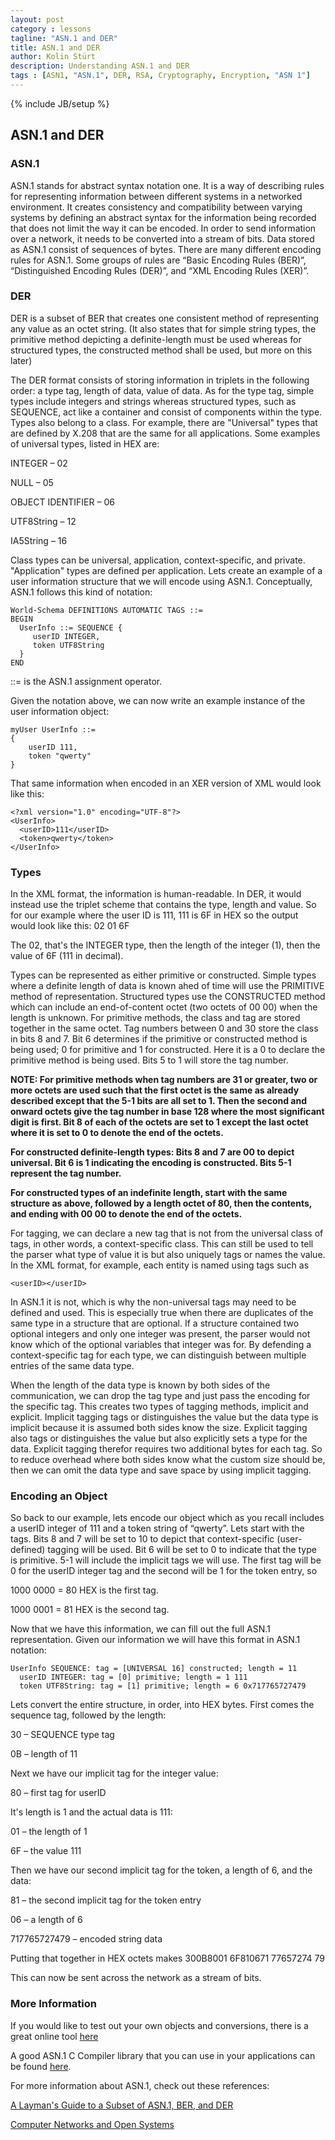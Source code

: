 ```yaml
---
layout: post
category : lessons
tagline: "ASN.1 and DER"
title: ASN.1 and DER
author: Kolin Stürt
description: Understanding ASN.1 and DER
tags : [ASN1, "ASN.1", DER, RSA, Cryptography, Encryption, "ASN 1"]
---
```

{% include JB/setup %}

## ASN.1 and DER

### ASN.1

ASN.1 stands for abstract syntax notation one. It is a way of describing rules for representing information between different systems in a networked environment. It creates consistency and compatibility between varying systems by defining an abstract syntax for the information being recorded that does not limit the way it can be encoded. In order to send information over a network, it needs to be converted into a stream of bits. Data stored as ASN.1 consist of sequences of bytes. There are many different encoding rules for ASN.1. Some groups of rules are “Basic Encoding Rules (BER)”, “Distinguished Encoding Rules (DER)”, and “XML Encoding Rules (XER)”. 

### DER

DER is a subset of BER that creates one consistent method of representing any value as an octet string. (It also states that for simple string types, the primitive method depicting a definite-length must be used whereas for structured types, the constructed method shall be used, but more on this later)

The DER format consists of storing information in triplets in the following order: a type tag, length of data, value of data.  As for the type tag, simple types include integers and strings whereas structured types, such as SEQUENCE, act like a container and consist of components within the type. Types also belong to a class. For example, there are "Universal" types that are defined by X.208 that are the same for all applications. Some examples of universal types, listed in HEX are:

INTEGER – 02

NULL – 05

OBJECT IDENTIFIER – 06

UTF8String – 12

IA5String – 16

Class types can be universal, application, context-specific, and private. "Application" types are defined per application. Lets create an example of a user information structure that we will encode using ASN.1. Conceptually, ASN.1 follows this kind of notation:

	World-Schema DEFINITIONS AUTOMATIC TAGS ::= 
	BEGIN
	  UserInfo ::= SEQUENCE {
	     userID INTEGER,
	     token UTF8String
	  }
	END

::= is the ASN.1 assignment operator.

Given the notation above, we can now write an example instance of the user information object:

	myUser UserInfo ::= 
	{  
	    userID 111,
	    token "qwerty"
	}

That same information when encoded in an XER version of XML would look like this:

	<?xml version="1.0" encoding="UTF-8"?>
	<UserInfo>
	  <userID>111</userID>
	  <token>qwerty</token>
	</UserInfo>

### Types

In the XML format, the information is human-readable. In DER, it would instead use the triplet scheme that contains the type, length and value. So for our example where the user ID is 111, 111 is 6F in HEX so the output would look like this:
02 01 6F

The 02, that's the INTEGER type, then the length of the integer (1), then the value of 6F (111 in decimal).

Types can be represented as either primitive or constructed. Simple types where a definite length of data is known ahed of time will use the PRIMITIVE method of representation. Structured types use the CONSTRUCTED method which can include an end-of-content octet (two octets of 00 00) when the length is unknown. For primitive methods, the class and tag are stored together in the same octet. Tag numbers between 0 and 30 store the class in bits 8 and 7. Bit 6 determines if the primitive or constructed method is being used; 0 for primitive and 1 for constructed. Here it is a 0 to declare the primitive method is being used. Bits 5 to 1 will store the tag number. 

**NOTE: For primitive methods when tag numbers are 31 or greater, two or more octets are used such that the first octet is the same as already described except that the 5-1 bits are all set to 1. Then the second and onward octets give the tag number in base 128 where the most significant digit is first. Bit 8 of each of the octets are set to 1 except the last octet where it is set to 0 to denote the end of the octets.**

**For constructed definite-length types: Bits 8 and 7 are 00 to depict universal. Bit 6 is 1 indicating the encoding is constructed. Bits 5-1 represent the tag number.**

**For constructed types of an indefinite length, start with the same structure as above, followed by a length octet of 80, then the contents, and ending with 00 00 to denote the end of the octets.**

For tagging, we can declare a new tag that is not from the universal class of tags, in other words, a context-specific class. This can still be used to tell the parser what type of value it is but also uniquely tags or names the value. In the XML format, for example, each entity is named using tags such as 

	<userID></userID>

In ASN.1 it is not, which is why the non-universal tags may need to be defined and used. This is especially true when there are duplicates of the same type in a structure that are optional. If a structure contained two optional integers and only one integer was present, the parser would not know which of the optional variables that integer was for. By defending a context-specific tag for each type, we can distinguish between multiple entries of the same data type.

When the length of the data type is known by both sides of the communication, we can drop the tag type and just pass the encoding for the specific tag. This creates two types of tagging methods, implicit and explicit. Implicit tagging tags or distinguishes the value but the data type is implicit because it is assumed both sides know the size. Explicit tagging also tags or distinguishes the value but also explicitly sets a type for the data. Explicit tagging therefor requires two additional bytes for each tag. So to reduce overhead where both sides know what the custom size should be, then we can omit the data type and save space by using implicit tagging.

### Encoding an Object

So back to our example, lets encode our object which as you recall includes a userID integer of 111 and a token string of “qwerty”. Lets start with the tags.
Bits 8 and 7 will be set to 10 to depict that context-specific (user-defined) tagging will be used.
Bit 6 will be set to 0 to indicate that the type is primitive.
5-1 will include the implicit tags we will use. The first tag will be 0 for the userID integer tag and the second will be 1 for the token entry, so

1000 0000 = 80 HEX is the first tag.

1000 0001 = 81 HEX is the second tag.

 
Now that we have this information, we can fill out the full ASN.1 representation. Given our information we will have this format in ASN.1 notation:

	UserInfo SEQUENCE: tag = [UNIVERSAL 16] constructed; length = 11
	  userID INTEGER: tag = [0] primitive; length = 1 111
	  token UTF8String: tag = [1] primitive; length = 6 0x717765727479

Lets convert the entire structure, in order, into HEX bytes. First comes the sequence tag, followed by the length:

30 – SEQUENCE type tag

0B – length of 11

Next we have our implicit tag for the integer value:

80  – first tag for userID

It's length is 1 and the actual data is 111:

01 – the length of 1

6F – the value 111

Then we have our second implicit tag for the token, a length of 6, and the data:

81 – the second implicit tag for the token entry

06 – a length of 6

717765727479 – encoded string data

Putting that together in HEX octets makes 300B8001 6F810671 77657274 79

This can now be sent across the network as a stream of bits.

### More Information

If you would like to test out your own objects and conversions, there is a great online tool [here](http://asn1-playground.oss.com/)

A good ASN.1 C Compiler library that you can use in your applications can be found [here](https://github.com/vlm/asn1c).

For more information about ASN.1, check out these references:

[A Layman's Guide to a Subset of ASN.1, BER, and DER](http://luca.ntop.org/Teaching/Appunti/asn1.html)

[Computer Networks and Open Systems](http://www.obj-sys.com/asn1tutorial/asn1only.html)
